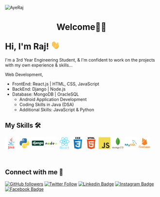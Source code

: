 </p><img src="https://komarev.com/ghpvc/?username=AyeRaj&label=Profile%20Visiters&color=0e75b6&style=flat" alt="AyeRaj" />



# <p align="center"> Welcome🙏🏻 </p> Hi, I'm Raj! <img src="https://raw.githubusercontent.com/ABSphreak/ABSphreak/master/gifs/Hi.gif" width="30px" />
I'm a 3rd Year Engineering Student, & I'm confident to work on the projects with my own experience & skills...

Web Development,
- FrontEnd: React.js | HTML, CSS, JavaScript
- BackEnd: Django | Node.js
- Database: MongoDB | OracleSQL
    - Android Application Development
    - Coding Skills in Java (DSA)
    - Additional Skills: JavaScript & Python



## My Skills 🛠

<p align="left">
<img src="https://github.com/devicons/devicon/blob/master/icons/java/java-original-wordmark.svg" alt="Java" width="40" height="40"/>

<img src="https://github.com/devicons/devicon/blob/master/icons/python/python-original.svg" alt="python" width="40" height="40"/>

<img src="https://github.com/devicons/devicon/blob/master/icons/django/django-original.svg" alt="django" width="40" height="40"/> 

<img src="https://github.com/devicons/devicon/blob/master/icons/nodejs/nodejs-original-wordmark.svg" alt="nodejs" width="40" height="40"/> 
 
<img src="https://github.com/devicons/devicon/blob/master/icons/react/react-original-wordmark.svg" alt="react" width="40" height="40"/> 
 
<img src="https://github.com/devicons/devicon/blob/master/icons/css3/css3-original-wordmark.svg" alt="css3" width="40" height="40"/> 

<img src="https://github.com/devicons/devicon/blob/master/icons/html5/html5-original-wordmark.svg" alt="html5" width="40" height="40"/> 
<img src="https://github.com/devicons/devicon/blob/master/icons/javascript/javascript-original.svg" alt="javascript" width="40" height="40"/>  
<img src="https://github.com/devicons/devicon/blob/master/icons/mongodb/mongodb-original-wordmark.svg" alt="mongodb" width="40" height="40"/> 
<img src="https://github.com/devicons/devicon/blob/master/icons/mysql/mysql-original-wordmark.svg" alt="mysql" width="40" height="40"/> 
<img src="https://github.com/devicons/devicon/blob/master/icons/firebase/firebase-plain-wordmark.svg" alt="firebase" width="40" height="40"/> 

</p>

<br/>

## Connect with me 🤝

[![GitHub followers](https://img.shields.io/github/followers/AyeRaj?style=social)](https://www.github.com/sriharikapu) [![Twitter Follow](https://img.shields.io/twitter/follow/AyeRajSingh?style=social)](https://www.twitter.com/AyeRajSingh) [![Linkedin Badge](https://img.shields.io/badge/-AyeRajKumar-black?style=flat-square&logo=Linkedin&logoColor=white&link=https://www.linkedin.com/in/ayerajkumar/)](https://www.linkedin.com/in/ayerajkumar/) [![Instagram Badge](https://img.shields.io/badge/-HeyRajSingh-black?style=flat-square&logo=Instagram&logoColor=white&link=https://www.instagram.com/heyrajsingh/)](https://www.instagram.com/heyrajsingh/) [![Facebook Badge](https://img.shields.io/badge/-HeyRajSingh-black?style=flat-square&logo=Facebook&logoColor=white&link=https://www.facebook.com/heyrajsingh)](https://www.facebook.com/heyrajsingh)



